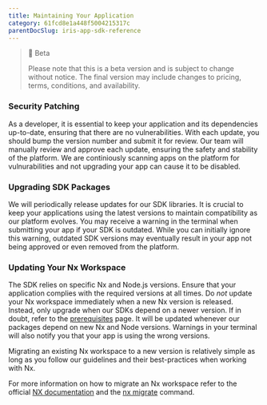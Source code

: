 ```yaml
---
title: Maintaining Your Application
category: 61fcd8e1a448f5004215317c
parentDocSlug: iris-app-sdk-reference
---
```


> 🚧 Beta
>
> Please note that this is a beta version and is subject to change without notice. The final version may include changes to pricing, terms, conditions, and availability.

### Security Patching

As a developer, it is essential to keep your application and its dependencies up-to-date, ensuring that there are no vulnerabilities. With each update, you should bump the version number and submit it for review. Our team will manually review and approve each update, ensuring the safety and stability of the platform. We are continiously scanning apps on the platform for vulnurabilities and not upgrading your app can cause it to be disabled.

### Upgrading SDK Packages

We will periodically release updates for our SDK libraries. It is crucial to keep your applications using the latest versions to maintain compatibility as our platform evolves. You may receive a warning in the terminal when submitting your app if your SDK is outdated. While you can initially ignore this warning, outdated SDK versions may eventually result in your app not being approved or even removed from the platform.

### Updating Your Nx Workspace

The SDK relies on specific Nx and Node.js versions. Ensure that your application complies with the required versions at all times. Do _not_ update your Nx workspace immediately when a new Nx version is released. Instead, only upgrade when our SDKs depend on a newer version. If in doubt, refer to the [prerequisites](https://developers.trackunit.com/docs/prerequisites) page.
It will be updated whenever our packages depend on new Nx and Node versions. Warnings in your terminal will also notify you that your app is using the wrong versions.

Migrating an existing Nx workspace to a new version is relatively simple as long as you follow our guidelines and their best-practices when working with Nx.

For more information on how to migrate an Nx workspace refer to the official [NX documentation](https://nx.dev/features/automate-updating-dependencies) and the [nx migrate](https://nx.dev/nx-api/nx/documents/migrate#examples) command.
